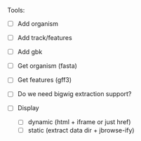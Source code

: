 Tools:

- [ ] Add organism
- [ ] Add track/features
- [ ] Add gbk

- [ ] Get organism (fasta)
- [ ] Get features (gff3) 
- [ ] Do we need bigwig extraction support?

- [ ] Display
    - [ ] dynamic (html + iframe or just href)
    - [ ] static (extract data dir + jbrowse-ify)
